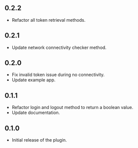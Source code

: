 ## 0.2.2

* Refactor all token retrieval methods.

## 0.2.1

* Update network connectivity checker method.

## 0.2.0

* Fix invalid token issue during no connectivity.
* Update example app.

## 0.1.1

* Refactor login and logout method to return a boolean value.
* Update documentation.

## 0.1.0

* Initial release of the plugin.